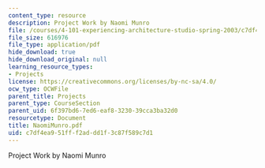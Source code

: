 ```yaml
---
content_type: resource
description: Project Work by Naomi Munro
file: /courses/4-101-experiencing-architecture-studio-spring-2003/c7df4ea951fff2addd1f3c87f589c7d1_NaomiMunro.pdf
file_size: 616976
file_type: application/pdf
hide_download: true
hide_download_original: null
learning_resource_types:
- Projects
license: https://creativecommons.org/licenses/by-nc-sa/4.0/
ocw_type: OCWFile
parent_title: Projects
parent_type: CourseSection
parent_uid: 6f397bd6-7ed6-eaf8-3230-39cca3ba32d0
resourcetype: Document
title: NaomiMunro.pdf
uid: c7df4ea9-51ff-f2ad-dd1f-3c87f589c7d1
---
```

Project Work by Naomi Munro